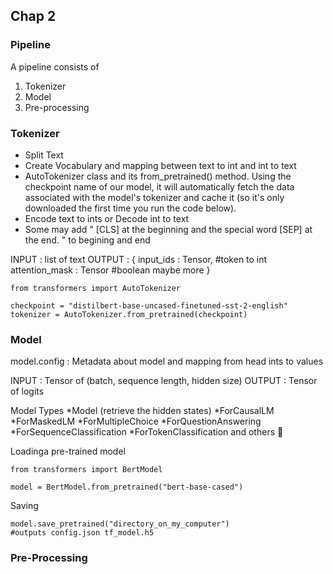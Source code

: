 ## Chap 2
### Pipeline
A pipeline consists of
1. Tokenizer
2. Model
3. Pre-processing

### Tokenizer
- Split Text
- Create Vocabulary and mapping between text to int and int to text
- AutoTokenizer class and its from_pretrained() method. Using the checkpoint name of our model, it will automatically fetch the data associated with the model's tokenizer and cache it (so it's only downloaded the first time you run the code below).
- Encode text to ints or Decode int to text
- Some may add " [CLS] at the beginning and the special word [SEP] at the end.  " to begining and end

INPUT : list of text
OUTPUT : {
    input_ids : Tensor, #token to int
    attention_mask : Tensor #boolean
    maybe more
}

```
from transformers import AutoTokenizer

checkpoint = "distilbert-base-uncased-finetuned-sst-2-english"
tokenizer = AutoTokenizer.from_pretrained(checkpoint)
```



### Model
model.config : Metadata about model and mapping from head ints to values

INPUT : Tensor of (batch, sequence length, hidden size)
OUTPUT : Tensor of logits


Model Types
*Model (retrieve the hidden states)
*ForCausalLM
*ForMaskedLM
*ForMultipleChoice
*ForQuestionAnswering
*ForSequenceClassification
*ForTokenClassification
and others 🤗


Loadinga  pre-trained model
```
from transformers import BertModel

model = BertModel.from_pretrained("bert-base-cased")
```

Saving
```
model.save_pretrained("directory_on_my_computer")
#outputs config.json tf_model.h5
```

### Pre-Processing
